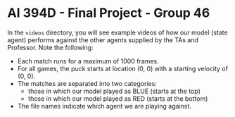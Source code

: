 # AI 394D - Final Project - Group 46

In the `videos` directory, you will see example videos of how our model (state agent) performs against the other agents supplied by the TAs and Professor. Note the following:
- Each match runs for a maximum of 1000 frames.
- For all games, the puck starts at location (0, 0) with a starting velocity of (0, 0).
- The matches are separated into two categories:
    - those in which our model played as BLUE (starts at the top)
    - those in which our model played as RED (starts at the bottom)
- The file names indicate which agent we are playing against.
